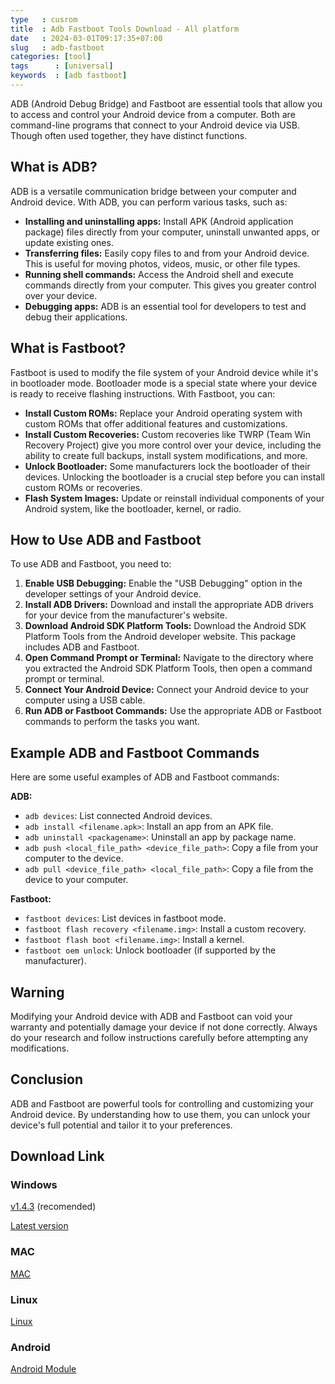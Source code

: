 ```yaml
---
type   : cusrom
title  : Adb Fastboot Tools Download - All platform
date   : 2024-03-01T09:17:35+07:00
slug   : adb-fastboot
categories: [tool]
tags      : [universal]
keywords  : [adb fastboot]
---
```



ADB (Android Debug Bridge) and Fastboot are essential tools that allow you to access and control your Android device from a computer. Both are command-line programs that connect to your Android device via USB. Though often used together, they have distinct functions.

## What is ADB?

ADB is a versatile communication bridge between your computer and Android device. With ADB, you can perform various tasks, such as:

* **Installing and uninstalling apps:** Install APK (Android application package) files directly from your computer, uninstall unwanted apps, or update existing ones.
* **Transferring files:** Easily copy files to and from your Android device. This is useful for moving photos, videos, music, or other file types.
* **Running shell commands:** Access the Android shell and execute commands directly from your computer. This gives you greater control over your device.
* **Debugging apps:** ADB is an essential tool for developers to test and debug their applications.

## What is Fastboot?

Fastboot is used to modify the file system of your Android device while it's in bootloader mode. Bootloader mode is a special state where your device is ready to receive flashing instructions. With Fastboot, you can:

* **Install Custom ROMs:** Replace your Android operating system with custom ROMs that offer additional features and customizations.
* **Install Custom Recoveries:** Custom recoveries like TWRP (Team Win Recovery Project) give you more control over your device, including the ability to create full backups, install system modifications, and more.
* **Unlock Bootloader:** Some manufacturers lock the bootloader of their devices. Unlocking the bootloader is a crucial step before you can install custom ROMs or recoveries.
* **Flash System Images:** Update or reinstall individual components of your Android system, like the bootloader, kernel, or radio.

## How to Use ADB and Fastboot

To use ADB and Fastboot, you need to:

1. **Enable USB Debugging:** Enable the "USB Debugging" option in the developer settings of your Android device.
2. **Install ADB Drivers:** Download and install the appropriate ADB drivers for your device from the manufacturer's website.
3. **Download Android SDK Platform Tools:** Download the Android SDK Platform Tools from the Android developer website. This package includes ADB and Fastboot.
4. **Open Command Prompt or Terminal:** Navigate to the directory where you extracted the Android SDK Platform Tools, then open a command prompt or terminal.
5. **Connect Your Android Device:** Connect your Android device to your computer using a USB cable.
6. **Run ADB or Fastboot Commands:** Use the appropriate ADB or Fastboot commands to perform the tasks you want.

## Example ADB and Fastboot Commands

Here are some useful examples of ADB and Fastboot commands:

**ADB:**

* `adb devices`: List connected Android devices.
* `adb install <filename.apk>`: Install an app from an APK file.
* `adb uninstall <packagename>`: Uninstall an app by package name.
* `adb push <local_file_path> <device_file_path>`: Copy a file from your computer to the device.
* `adb pull <device_file_path> <local_file_path>`: Copy a file from the device to your computer.

**Fastboot:**

* `fastboot devices`: List devices in fastboot mode.
* `fastboot flash recovery <filename.img>`: Install a custom recovery.
* `fastboot flash boot <filename.img>`: Install a kernel.
* `fastboot oem unlock`: Unlock bootloader (if supported by the manufacturer).

## Warning

Modifying your Android device with ADB and Fastboot can void your warranty and potentially damage your device if not done correctly. Always do your research and follow instructions carefully before attempting any modifications.

## Conclusion

ADB and Fastboot are powerful tools for controlling and customizing your Android device. By understanding how to use them, you can unlock your device's full potential and tailor it to your preferences.


## Download Link
### Windows
[v1.4.3](https://sourceforge.net/projects/wahyu6070-project-android/files/Tools/surya/adb-setup-1.4.3.zip/download) (recomended)

[Latest version](https://dl.google.com/android/repository/platform-tools-latest-windows.zip)

### MAC
[MAC](https://dl.google.com/android/repository/platform-tools-latest-darwin.zip)

### Linux
[Linux](https://dl.google.com/android/repository/platform-tools-latest-linux.zip)

### Android
[Android Module](https://xdaforums.com/attachments/update-adb-installer-v1-0-41-signed-zip.6027118/)
